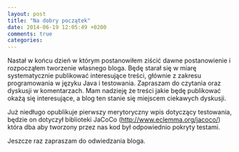 ```yaml
---
layout: post
title: "Na dobry początek"
date: 2014-06-19 12:05:49 +0200
comments: true
categories: 
---
```


Nastał w końcu dzień w którym postanowiłem ziścić dawne postanowienie i rozpocząłem tworzenie własnego bloga. Będę starał się w miarę systematycznie publikować interesujące treści, głównie z zakresu programowania w języku Java i testowania. Zapraszam do czytania oraz dyskusji w komentarzach. Mam nadzieję że treści jakie będę publikować okażą się interesujące, a blog ten stanie się miejscem ciekawych dyskusji.

Już niedługo opublikuje pierwszy merytoryczny wpis dotyczący testowania, będzie on dotyczył biblioteki JaCoCo (http://www.eclemma.org/jacoco/) która dba aby tworzony przez nas kod był odpowiednio pokryty testami.

Jeszcze raz zapraszam do odwiedzania bloga.
